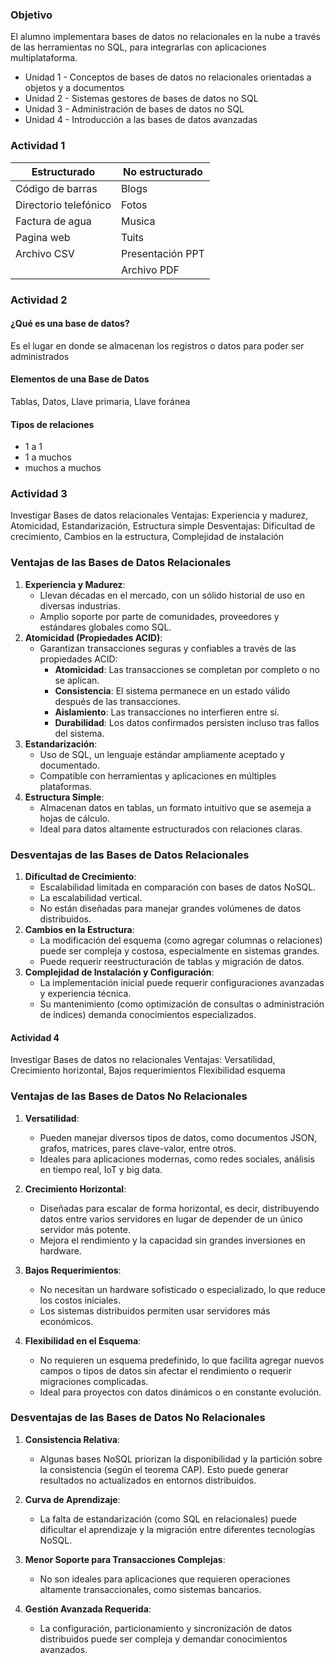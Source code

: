 ### **Objetivo** 
El alumno implementara bases de datos no relacionales en la nube a través de las herramientas no SQL, para integrarlas con aplicaciones multiplataforma.

-  Unidad 1 - Conceptos de bases de datos no relacionales orientadas a objetos y a documentos
-  Unidad 2 - Sistemas gestores de bases de datos no SQL
-  Unidad 3 - Administración de bases de datos no SQL
-  Unidad 4 - Introducción a las bases de datos avanzadas

### **Actividad 1**

| Estructurado          | No estructurado  |
| --------------------- | ---------------- |
| Código de barras      | Blogs            |
| Directorio telefónico | Fotos            |
| Factura de agua       | Musica           |
| Pagina web            | Tuits            |
| Archivo CSV           | Presentación PPT |
|                       | Archivo PDF      |

### **Actividad 2** 
#### **¿Qué es una base de datos?**
Es el lugar en donde se almacenan los registros o datos para poder ser administrados

#### **Elementos de una Base de Datos**
Tablas, Datos, Llave primaria, Llave foránea 

#### **Tipos de relaciones**

- 1 a 1
- 1 a muchos
- muchos a muchos

### **Actividad 3**
Investigar Bases de datos relacionales 
Ventajas: Experiencia y madurez, Atomicidad, Estandarización, Estructura simple
Desventajas: Dificultad de crecimiento, Cambios en la estructura, Complejidad de instalación 

### **Ventajas de las Bases de Datos Relacionales**

1. **Experiencia y Madurez**:
    - Llevan décadas en el mercado, con un sólido historial de uso en diversas industrias.
    - Amplio soporte por parte de comunidades, proveedores y estándares globales como SQL.
2. **Atomicidad (Propiedades ACID)**:
    - Garantizan transacciones seguras y confiables a través de las propiedades ACID:
        - **Atomicidad**: Las transacciones se completan por completo o no se aplican.
        - **Consistencia**: El sistema permanece en un estado válido después de las transacciones.
        - **Aislamiento**: Las transacciones no interfieren entre sí.
        - **Durabilidad**: Los datos confirmados persisten incluso tras fallos del sistema.
3. **Estandarización**:
    - Uso de SQL, un lenguaje estándar ampliamente aceptado y documentado.
    - Compatible con herramientas y aplicaciones en múltiples plataformas.
4. **Estructura Simple**:
    - Almacenan datos en tablas, un formato intuitivo que se asemeja a hojas de cálculo.
    - Ideal para datos altamente estructurados con relaciones claras.
### **Desventajas de las Bases de Datos Relacionales**

1. **Dificultad de Crecimiento**:
    - Escalabilidad limitada en comparación con bases de datos NoSQL.
    - La escalabilidad vertical.
    - No están diseñadas para manejar grandes volúmenes de datos distribuidos.
2. **Cambios en la Estructura**:
    - La modificación del esquema (como agregar columnas o relaciones) puede ser compleja y costosa, especialmente en sistemas grandes.
    - Puede requerir reestructuración de tablas y migración de datos.
3. **Complejidad de Instalación y Configuración**:
    - La implementación inicial puede requerir configuraciones avanzadas y experiencia técnica.
    - Su mantenimiento (como optimización de consultas o administración de índices) demanda conocimientos especializados.
#### **Actividad 4**
Investigar Bases de datos no relacionales 
Ventajas: Versatilidad, Crecimiento horizontal, Bajos requerimientos  Flexibilidad esquema

### **Ventajas de las Bases de Datos No Relacionales**

1. **Versatilidad**:
    
    - Pueden manejar diversos tipos de datos, como documentos JSON, grafos, matrices, pares clave-valor, entre otros.
    - Ideales para aplicaciones modernas, como redes sociales, análisis en tiempo real, IoT y big data.
2. **Crecimiento Horizontal**:
    
    - Diseñadas para escalar de forma horizontal, es decir, distribuyendo datos entre varios servidores en lugar de depender de un único servidor más potente.
    - Mejora el rendimiento y la capacidad sin grandes inversiones en hardware.
3. **Bajos Requerimientos**:
    
    - No necesitan un hardware sofisticado o especializado, lo que reduce los costos iniciales.
    - Los sistemas distribuidos permiten usar servidores más económicos.
4. **Flexibilidad en el Esquema**:
    
    - No requieren un esquema predefinido, lo que facilita agregar nuevos campos o tipos de datos sin afectar el rendimiento o requerir migraciones complicadas.
    - Ideal para proyectos con datos dinámicos o en constante evolución.

### **Desventajas de las Bases de Datos No Relacionales**

1. **Consistencia Relativa**:
    
    - Algunas bases NoSQL priorizan la disponibilidad y la partición sobre la consistencia (según el teorema CAP). Esto puede generar resultados no actualizados en entornos distribuidos.
2. **Curva de Aprendizaje**:
    
    - La falta de estandarización (como SQL en relacionales) puede dificultar el aprendizaje y la migración entre diferentes tecnologías NoSQL.
3. **Menor Soporte para Transacciones Complejas**:
    
    - No son ideales para aplicaciones que requieren operaciones altamente transaccionales, como sistemas bancarios.
4. **Gestión Avanzada Requerida**:
    
    - La configuración, particionamiento y sincronización de datos distribuidos puede ser compleja y demandar conocimientos avanzados.

